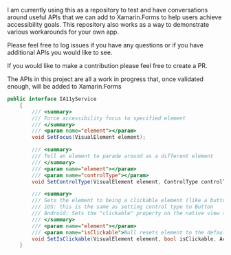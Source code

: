 I am currently using this as a repository to test and have conversations around useful APIs that we can add to Xamarin.Forms to help users achieve accessibility goals.
This repository also works as a way to demonstrate various workarounds for your own app.

Please feel free to log issues if you have any questions or if you have additional APIs you would like to see. 

If you would like to make a contribution please feel free to create a PR.

The APIs in this project are all a work in progress that, once validated enough, will be added to Xamarin.Forms


```C#
public interface IA11yService
    {
        /// <summary>
        /// Force accessibility focus to specified element
        /// </summary>
        /// <param name="element"></param>
        void SetFocus(VisualElement element);

        /// <summary>
        /// Tell an element to parade around as a different element
        /// </summary>
        /// <param name="element"></param>
        /// <param name="controlType"></param>
        void SetControlType(VisualElement element, ControlType controlType);

        /// <summary>
        /// Sets the element to being a clickable element (like a button).
        /// iOS: this is the same as setting control type to Button
        /// Android: Sets the "clickable" property on the native view to true
        /// </summary>
        /// <param name="element"></param>
        /// <param name="isClickable">Null resets element to the default</param>
        void SetIsClickable(VisualElement element, bool isClickable, Action clickActionThatOnlyRunsOnAndroid);
    }
 ```